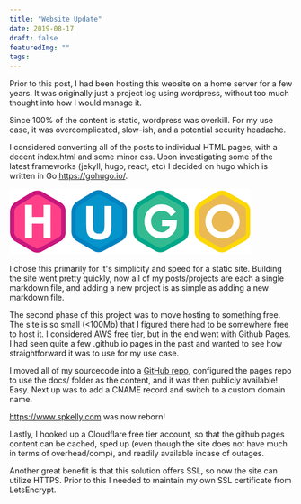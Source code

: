 ```yaml
---
title: "Website Update"
date: 2019-08-17
draft: false
featuredImg: ""
tags: 
---
```


Prior to this post, I had been hosting this website on a home server for a few years. It was originally just a project log using wordpress, without too much thought into how I would manage it.

Since 100% of the content is static, wordpress was overkill. For my use case, it was overcomplicated, slow-ish, and a potential security headache.

I considered converting all of the posts to individual HTML pages, with a decent index.html and some minor css. Upon investigating some of the latest frameworks (jekyll, hugo, react, etc) I decided on hugo which is written in Go https://gohugo.io/.

![](hugo.png)

I chose this primarily for it's simplicity and speed for a static site. Building the site went pretty quickly, now all of my posts/projects are each a single markdown file, and adding a new project is as simple as adding a new markdown file.

The second phase of this project was to move hosting to something free. The site is so small (<100Mb) that I figured there had to be somewhere free to host it. I considered AWS free tier, but in the end went with Github Pages. I had seen quite a few .github.io pages in the past and wanted to see how straightforward it was to use for my use case.

I moved all of my sourcecode into a [GitHub repo](https://github.com/xconverge/spkelly), configured the pages repo to use the docs/ folder as the content, and it was then publicly available! Easy. Next up was to add a CNAME record and switch to a custom domain name.

https://www.spkelly.com was now reborn!

Lastly, I hooked up a Cloudflare free tier account, so that the github pages content can be cached, sped up (even though the site does not have much in terms of overhead/comp), and readily available incase of outages. 

Another great benefit is that this solution offers SSL, so now the site can utilize HTTPS. Prior to this I needed to maintain my own SSL certificate from LetsEncrypt.